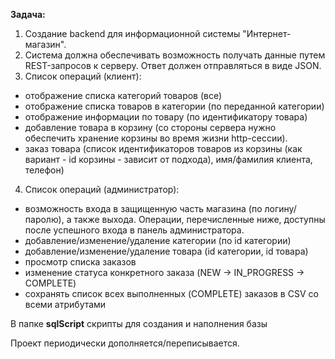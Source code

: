 

<b>Задача:</b>
1. Создание backend для информационной системы "Интернет-магазин".
2. Система должна обеспечивать возможность получать данные путем REST-запросов к серверу. Ответ должен отправляться в виде JSON.
3. Список операций (клиент):
- отображение списка категорий товаров (все)
- отображение списка товаров в категории (по переданной категории)
- отображение информации по товару (по идентификатору товара)
- добавление товара в корзину (со стороны сервера нужно обеспечить хранение корзины во время жизни http-сессии).
- заказ товара (список идентификаторов товаров из корзины (как вариант - id корзины - зависит от подхода), имя/фамилия клиента, телефон)
4. Список операций (администратор):
- возможность входа в защищенную часть магазина (по логину/паролю), а также выхода. Операции, перечисленные ниже, доступны после успешного входа в панель администратора.
- добавление/изменение/удаление категории (по id категории)
- добавление/изменение/удаление товара (id категории, id товара)
- просмотр списка заказов
- изменение статуса конкретного заказа (NEW -> IN_PROGRESS -> COMPLETE)
- сохранять список всех выполненных (COMPLETE) заказов в CSV со всеми атрибутами

В папке <b>sqlScript</b> скрипты для создания и наполнения базы

Проект периодически дополняется/переписывается.
